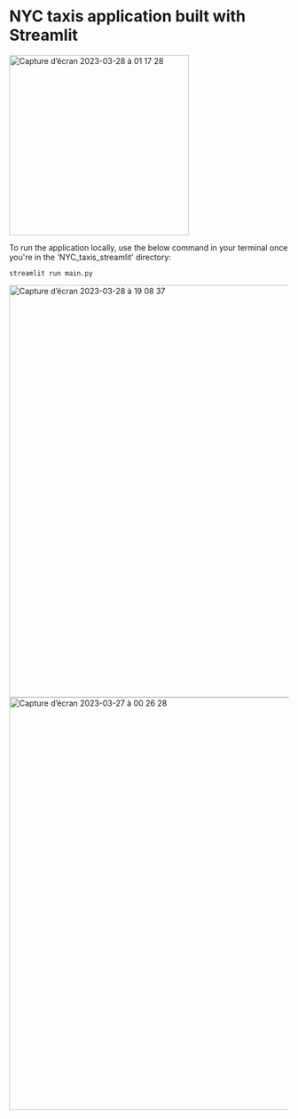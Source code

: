 # NYC taxis application built with Streamlit 

<img width="324" alt="Capture d’écran 2023-03-28 à 01 17 28" src="https://user-images.githubusercontent.com/67431758/228088015-9d0e629d-2308-42b4-baae-998c55ef7f84.png">

To run the application locally, use the below command in your terminal once you're in the 'NYC_taxis_streamlit' directory:

```
streamlit run main.py
```

<img width="742" alt="Capture d’écran 2023-03-28 à 19 08 37" src="https://user-images.githubusercontent.com/67431758/228316002-538a0917-e052-4cc3-be1c-8b25fc248e7a.png">

<img width="743" alt="Capture d’écran 2023-03-27 à 00 26 28" src="https://user-images.githubusercontent.com/67431758/227808822-470e101b-a6a5-472b-b0e9-37e9b5b1a5da.png">
